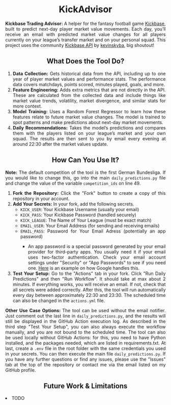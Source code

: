<h1 align="center">KickAdvisor</h1>

<div align="justify">
  <p>
    <strong>Kickbase Trading Advisor:</strong> A helper for the fantasy football game <a href="https://www.kickbase.com" target="_blank" rel="noopener">Kickbase</a>, built to predict next-day player market value movements. Each day, you’ll receive an email with predicted market value changes for all players currently on your league’s transfer market and on your personal squad. This project uses the community <a href="https://kevinskyba.github.io/kickbase-api-doc/index.html" target="_blank" rel="noopener">Kickbase API</a> by <a href="https://github.com/kevinskyba" target="_blank" rel="noopener">kevinskyba</a>, big shoutout!
  </p>
</div>

<h2 align="center">What Does the Tool Do?</h2>
<div align="justify">
  <ol>
    <li>
      <strong>Data Collection:</strong> Gets historical data from the API, including up to one year of player market values and performance stats. The performance data covers matchdays, points scored, minutes played, goals, and more.
    </li>
    <li>
      <strong>Feature Engineering:</strong> Adds extra metrics that are not directly in the API. These are calculated from the collected data and include things like market value trends, volatility, market divergence, and similar stats for more context.
    </li>
    <li>
      <strong>Model Training:</strong> Uses a Random Forest Regressor to learn how these features relate to future market value changes. The model is trained to spot patterns and make predictions about next-day market movements.
    </li>
    <li>
      <strong>Daily Recommendations:</strong> Takes the model’s predictions and compares them with the players listed on your league’s market and your own squad. The results are then sent to you by email every evening at around 22:30 after the market values update.
    </li>
  </ol>
</div>

<h2 align="center">How Can You Use It?</h2>

<div align="justify">
<strong>Note:</strong> The default competition of the tool is the first German Bundesliga. If you would like to change this, go into the main <code>daily_predictions.py</code> file and change the value of the variable <code>competition_ids</code> on line 49.
</div>

<div align="justify">
  <ol>
	    <li><strong>Fork the Repository:</strong> Click the "Fork" button to create a copy of this repository in your account.</li>
    <li><strong>Add Your Secrets:</strong> In your fork, add the following secrets.<br>
      <ul>
        <li><code>KICK_USER</code>: Your Kickbase Username (usually your email)</li>
        <li><code>KICK_PASS</code>: Your Kickbase Password (handled securely)</li>
        <li><code>KICK_LEAGUE</code>: The Name of Your League (must be exact match)</li>
        <li><code>EMAIL_USER</code>: Your Email Address (for sending and receiving emails)</li>
        <li><code>EMAIL_PASS</code>: Password for Your Email Adress (potentially an app password)</li>
		    <ul>
		      <li>An app password is a special password generated by your email provider for third-party apps. You usually need it if your email uses two-factor authentication. Check your email account settings under "Security" or "App Passwords" to see if you need one. <a href="https://support.google.com/mail/answer/185833?hl=en" rel="noopener">Here</a> is an example on how Google handles this.</li>
	       </ul>
      </ul>
    </li>
   <li><strong>Test Your Setup:</strong> Go to the "Actions" tab in your fork. Click "Run Daily Predictions" and then "Run Workflow". It should take at max about 2 minutes. If everything works, you will receive an email. If not, check that all secrets were added correctly. After this, the tool will run automatically every day between approximately 22:30 and 23:30. The scheduled time can also be changed in the <code>actions.yml</code> file. </li>
  </ol>
</div>

<div align="justify">
<strong>Other Use Case Options: </strong>The tool can be used without the email notifier. Just comment out the last line in <code>daily_predictions.py</code>, and the results will still be displayed in the GitHub Action execution log. As described in the third step "Test Your Setup", you can also always execute the workflow manually, and you are not bound to the scheduled time. The tool can also be used locally without GitHub Actions: for this, you need to have Python installed, and the packages needed, which are listed in requirements.txt. At last, create a <code>.env</code> file in the root folder with the same credentials you used in your secrets. You can then execute the main file <code>daily_predictions.py</code>. If you have any further questions or find any issues, please use the "Issues" tab at the top of the repository or contact me via the email listed on my GitHub profile.
</div>

<h2 align="center">Future Work & Limitations</h2>
  <li>TODO</li>
